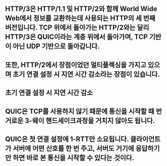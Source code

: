 ## HTTP/3은 HTTP/1.1 및 HTTP/2와 함께 World Wide Web에서 정보를 교환하는데 사용되는 HTTP의 세 번째 버전입니다. TCP 위에서 돌아가는 HTTP/2와는 달리 HTTP/3은 QUIC이라는 계층 위에서 돌아가며, TCP 기반이 아닌 UDP 기반으로 돌아갑니다.
## 또한, HTTP/2에서 장점이었던 멀티플렉싱을 가지고 있으며 초기 연결 설정 시 지연 시간 감소라는 장점이 있습니다.

## 초기 연결 설정 시 지연 시간 감소
## QUIC은 TCP를 사용하지 않기 때문에 통신을 시작할 때 번거로운 3-웨이 핸드세이크과정을 거치지 않아도 됩니다.
## QUIC은 첫 연결 설정에 1-RTT만 소요됩니다. 클라이언트가 서버에 어떤 신호를 한 번 주고, 서버도 거기에 응답하기만 하면 바로 본 통신을 시작할 수 있다는 것이다.